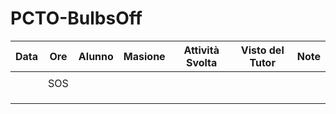 # PCTO-BulbsOff
Data  | Ore | Alunno | Masione | Attività Svolta | Visto del Tutor | Note
| - | - | - | - | - | - | - |
| | | | | |
| |SOS | | | |
| | | | | |
| | | | | |
| | | | | |
